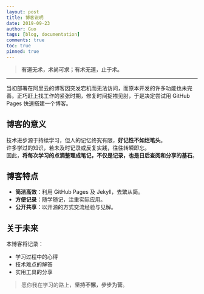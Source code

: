 ```yaml
---
layout: post
title: 博客说明
date: 2019-09-23
author: Guo
tags: [blog, documentation]
comments: true
toc: true
pinned: true
---
```


> **有道无术，术尚可求；有术无道，止于术。**

---

当初部署在阿里云的博客因突发宕机而无法访问，而原本开发的许多功能也未完善。正巧赶上找工作的紧张时期，修复时间捉襟见肘，于是决定尝试用 GitHub Pages 快速搭建一个博客。

<!-- more -->

## 博客的意义

技术进步源于持续学习，但人的记忆终究有限，**好记性不如烂笔头**。  
许多学过的知识，若未及时记录或反复实践，往往转瞬即忘。  
因此，**将每次学习的点滴整理成笔记，不仅是记录，也是日后查阅和分享的基石**。

## 博客特点

- **简洁高效**：利用 GitHub Pages 及 Jekyll，去繁从简。
- **方便记录**：随学随记，注重实际应用。
- **公开共享**：以开源的方式交流经验与见解。

## 关于未来

本博客将记录：
- 学习过程中的心得
- 技术难点的解答
- 实用工具的分享

> 愿你我在学习的路上，**坚持不懈，步步为营**。